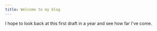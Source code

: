 ```yaml
---
title: Welcome to my blog
---
```

I hope to look back at this first draft in a year and see how far I've come.
